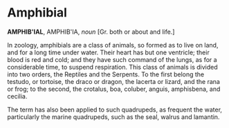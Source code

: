 # Amphibial

**AMPHIB'IAL**, AMPHIB'IA, _noun_ \[Gr. both or about and life.\]

In zoology, amphibials are a class of animals, so formed as to live on land, and for a long time under water. Their heart has but one ventricle; their blood is red and cold; and they have such command of the lungs, as for a considerable time, to suspend respiration. This class of animals is divided into two orders, the Reptiles and the Serpents. To the first belong the testudo, or tortoise, the draco or dragon, the lacerta or lizard, and the rana or frog; to the second, the crotalus, boa, coluber, anguis, amphisbena, and cecilia.

The term has also been applied to such quadrupeds, as frequent the water, particularly the marine quadrupeds, such as the seal, walrus and lamantin.